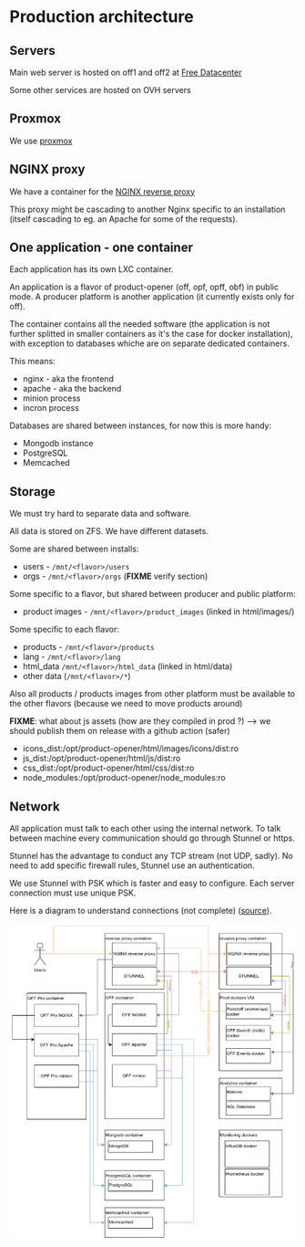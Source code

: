 # Production architecture

## Servers

Main web server is hosted on off1 and off2 at [Free Datacenter](./free-datacenter.md)

Some other services are hosted on OVH servers

## Proxmox

We use [proxmox](./promox.md)

## NGINX proxy

We have a container for the [NGINX reverse proxy](./nginx-reverse-proxy.md)

This proxy might be cascading to another Nginx specific to an installation (itself cascading to eg. an Apache for some of the requests).

## One application - one container

Each application has its own LXC container.

An application is a flavor of product-opener (off, opf, opff, obf) in public mode. A producer platform is another application (it currently exists only for off).

The container contains all the needed software (the application is not further splitted in smaller containers as it's the case for docker installation), with exception to databases whiche are on separate dedicated containers.

This means:
* nginx - aka the frontend
* apache - aka the backend
* minion process
* incron process

Databases are shared between instances, for now this is more handy:
* Mongodb instance
* PostgreSQL
* Memcached

## Storage

We must try hard to separate data and software.

All data is stored on ZFS. We have different datasets.

Some are shared between installs:
* users - `/mnt/<flavor>/users`
* orgs - `/mnt/<flavor>/orgs` (**FIXME** verify section)

Some specific to a flavor, but shared between producer and public platform:
* product images - `/mnt/<flavor>/product_images` (linked in html/images/)

Some specific to each flavor:
* products - `/mnt/<flavor>/products`
* lang  - `/mnt/<flavor>/lang`
* html_data `/mnt/<flavor>/html_data` (linked in html/data)
* other data (`/mnt/<flavor>/*`)

Also all products / products images from other platform must be available to the other flavors (because we need to move products around)


**FIXME**: what about js assets (how are they compiled in prod ?) --> we should publish them on release with a github action (safer)
- icons_dist:/opt/product-opener/html/images/icons/dist:ro
- js_dist:/opt/product-opener/html/js/dist:ro
- css_dist:/opt/product-opener/html/css/dist:ro
- node_modules:/opt/product-opener/node_modules:ro


## Network

All application must talk to each other using the internal network. To talk between machine every communication should go through Stunnel or https.

Stunnel has the advantage to conduct any TCP stream (not UDP, sadly). No need to add specific firewall rules, Stunnel use an authentication.

We use Stunnel with PSK which is faster and easy to configure.
Each server connection must use unique PSK.

Here is a diagram to understand connections (not complete) ([source](img/architecture-diagram.drawio)).

![Architecture diagram](img/architecture-diagram.png)


